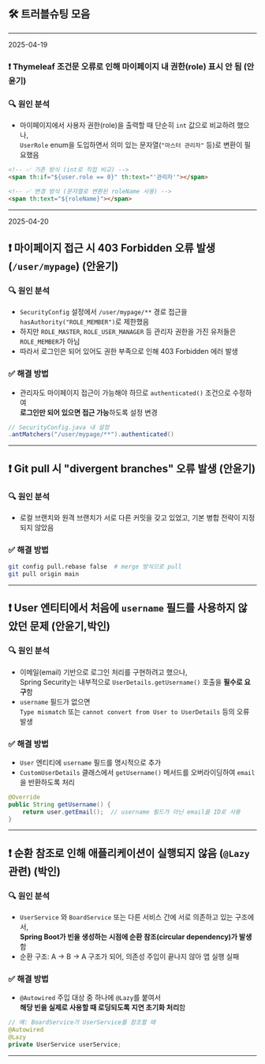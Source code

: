 ## 🛠️ 트러블슈팅 모음
---
2025-04-19

### ❗ Thymeleaf 조건문 오류로 인해 마이페이지 내 권한(role) 표시 안 됨 (안윤기)

### 🔍 원인 분석
- 마이페이지에서 사용자 권한(role)을 출력할 때 단순히 `int` 값으로 비교하려 했으나,  
  `UserRole` enum을 도입하면서 의미 있는 문자열(`"마스터 관리자"` 등)로 변환이 필요했음

```html
<!-- ✅ 기존 방식 (int로 직접 비교) -->
<span th:if="${user.role == 0}" th:text="'관리자'"></span>

<!-- ✅ 변경 방식 (문자열로 변환된 roleName 사용) -->
<span th:text="${roleName}"></span>
```

---
2025-04-20

## ❗ 마이페이지 접근 시 403 Forbidden 오류 발생 (`/user/mypage`) (안윤기)

### 🔍 원인 분석
- `SecurityConfig` 설정에서 `/user/mypage/**` 경로 접근을 `hasAuthority("ROLE_MEMBER")`로 제한했음
- 하지만 `ROLE_MASTER`, `ROLE_USER_MANAGER` 등 관리자 권한을 가진 유저들은 `ROLE_MEMBER`가 아님
- 따라서 로그인은 되어 있어도 권한 부족으로 인해 403 Forbidden 에러 발생

### ✅ 해결 방법
- 관리자도 마이페이지 접근이 가능해야 하므로 `authenticated()` 조건으로 수정하여  
  **로그인만 되어 있으면 접근 가능**하도록 설정 변경

```java
// SecurityConfig.java 내 설정
.antMatchers("/user/mypage/**").authenticated()
```
---

## ❗ Git pull 시 "divergent branches" 오류 발생 (안윤기)

### 🔍 원인 분석
- 로컬 브랜치와 원격 브랜치가 서로 다른 커밋을 갖고 있었고, 기본 병합 전략이 지정되지 않았음

### ✅ 해결 방법
```bash
git config pull.rebase false  # merge 방식으로 pull
git pull origin main
```
---
## ❗ User 엔티티에서 처음에 `username` 필드를 사용하지 않았던 문제 (안윤기,박인)

### 🔍 원인 분석
- 이메일(email) 기반으로 로그인 처리를 구현하려고 했으나,  
  Spring Security는 내부적으로 `UserDetails.getUsername()` 호출을 **필수로 요구**함
- `username` 필드가 없으면  
  `Type mismatch` 또는 `cannot convert from User to UserDetails` 등의 오류 발생

### ✅ 해결 방법
- `User` 엔티티에 `username` 필드를 명시적으로 추가
- `CustomUserDetails` 클래스에서 `getUsername()` 메서드를 오버라이딩하여 `email`을 반환하도록 처리

```java
@Override
public String getUsername() {
    return user.getEmail();  // username 필드가 아닌 email을 ID로 사용
}
```
---
## ❗ 순환 참조로 인해 애플리케이션이 실행되지 않음 (`@Lazy` 관련) (박인)

### 🔍 원인 분석
- `UserService` 와 `BoardService` 또는 다른 서비스 간에 서로 의존하고 있는 구조에서,  
  **Spring Boot가 빈을 생성하는 시점에 순환 참조(circular dependency)가 발생**함
- 순환 구조: A → B → A 구조가 되어, 의존성 주입이 끝나지 않아 앱 실행 실패

### ✅ 해결 방법
- `@Autowired` 주입 대상 중 하나에 `@Lazy`를 붙여서  
  **해당 빈을 실제로 사용할 때 로딩되도록 지연 초기화 처리**함

```java
// 예: BoardService가 UserService를 참조할 때
@Autowired
@Lazy
private UserService userService;
```
---
